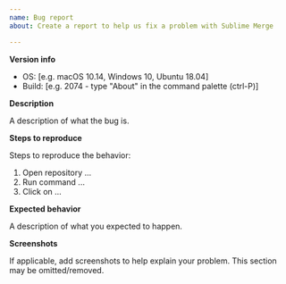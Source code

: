 ```yaml
---
name: Bug report
about: Create a report to help us fix a problem with Sublime Merge

---
```


**Version info**

 - OS: [e.g. macOS 10.14, Windows 10, Ubuntu 18.04]
 - Build: [e.g. 2074 - type "About" in the command palette (ctrl-P)]

**Description**

A description of what the bug is.

**Steps to reproduce**

Steps to reproduce the behavior:
1. Open repository ...
2. Run command ...
3. Click on ...

**Expected behavior**

A description of what you expected to happen.

**Screenshots**

If applicable, add screenshots to help explain your problem. This section may be omitted/removed.
